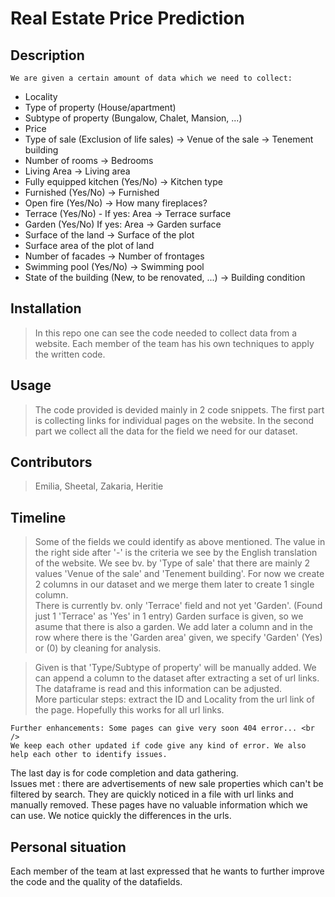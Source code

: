# Real Estate Price Prediction
    
## Description
    We are given a certain amount of data which we need to collect:
   - Locality
   - Type of property (House/apartment)
   - Subtype of property (Bungalow, Chalet, Mansion, ...)
   - Price
   - Type of sale (Exclusion of life sales) -> Venue of the sale -> Tenement building
   - Number of rooms  -> Bedrooms
   - Living Area	->	Living area
   - Fully equipped kitchen (Yes/No)  -> Kitchen type
   - Furnished (Yes/No) ->	Furnished
   - Open fire (Yes/No)	->	How many fireplaces?
   - Terrace (Yes/No)
    -    If yes: Area -> Terrace surface
   - Garden (Yes/No)
        If yes: Area -> Garden surface
   - Surface of the land -> Surface of the plot
   - Surface area of the plot of land
   - Number of facades	-> Number of frontages
   - Swimming pool (Yes/No)	-> Swimming pool 
   - State of the building (New, to be renovated, ...)	-> Building condition
## Installation
>In this repo one can see the code needed to collect data from a website. Each member of the team has his own techniques to apply the written code.
## Usage
>The code provided is devided mainly in 2 code snippets. The first part is collecting links for individual pages on the website. In the second part we collect all the data for the field we need for our dataset. 

## Contributors
   > Emilia, Sheetal, Zakaria, Heritie
## Timeline
  >  Some of the fields we could identify as above mentioned. The value in the right side after '-' is the criteria we see by the English translation of the website. We see bv. by 'Type of sale' that there are mainly 2 values 'Venue of the sale'	and 'Tenement building'. For now we create 2 columns in our dataset and we merge them later to create 1 single column. <br />
  >There is currently bv. only 'Terrace' field and not yet 'Garden'. (Found just 1 'Terrace' as 'Yes' in 1 entry) Garden surface is given, so we asume that there is also a garden. We add later a column and in the row where there is the 'Garden area' given, we specify 'Garden' (Yes) or (0) by cleaning for analysis. <br />
    
  >Given is that 'Type/Subtype of property' will be manually added. We can append a column to the dataset after extracting a set of url links. The dataframe is read and this information can be adjusted. <br />
   More particular steps: extract the ID and Locality from the url link of the page. Hopefully this works for all url links.
    
    Further enhancements: Some pages can give very soon 404 error... <br />
    We keep each other updated if code give any kind of error. We also help each other to identify issues.
   
 The last day is for code completion and data gathering. <br />
 Issues met : there are advertisements of new sale properties which can't be filtered by search. They are quickly noticed in a file with url links and manually removed. These pages have no valuable information which we can use. We notice quickly the differences in the urls.
    
   ## Personal situation
   Each member of the team at last expressed that he wants to further improve the code and the quality of the datafields. 
    
    
    
    
